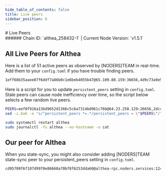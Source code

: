 ```yaml
---
hide_table_of_contents: false
title: Live peers
sidebar_position: 6
---
```


<div class="h1-with-icon icon-althea">
# Live Peers
</div>
###### Chain ID: `althea_258432-1` | Current Node Version: `v1.5.1`

## All Live Peers for Althea
Here is a list of 51 active peers as observed by [NODERS]TEAM in real-time. Add them to your `config.toml` if you have trouble finding peers.

```bash
1eff68b35aaee07f6ddf7a86b0c1e6beb4055b47@65.109.88.159:36656,4d9c73a9e541453b56add8fadf0839fd1442d979@15.235.115.155:17200,8f5a9837375dadb8562cb27d5d45d0235d5486aa@174.138.176.146:26656,351aeca3e81ee22440485e6dc563ce44dd52e6d9@168.119.139.86:37656,a6a562800a082d60f0f715798c28879b9091547b@168.119.38.90:13656,013ec8fe59f074e73d39f329afcf377239cd37c3@148.113.213.212:17200,12ebdeffa1af6d7d1a596e80ccaa56f6858a0ccb@167.235.2.246:43456,fb604d40f49cc1f2fb97cfa0baa026b40fb1284c@37.150.245.31:32656,d419f5eb571e1151cefe349d4c35f936200ab48f@89.169.157.152:26656,1ce8a50adbcb3708da0b8896db65590264905e05@65.21.237.228:23601,b41dde7cb4b4b822d1413f2a31ca536434c299b3@65.108.105.98:38656,8a63ccd472000a724fa0a262936d533a0528ec43@65.109.18.169:12456,94bdd74e2eb3a55d265c4a33754fbab78b5609cc@65.21.227.52:12656,9b9dee928a174bcd0272be9127f5f455d418d6b2@102.182.201.193:26656,37a468d45f68ccc29cd6052d8bee33fc70fbc519@169.0.32.67:26656,9611029124a6ccc4ce8780b66c6827b3db34d8ae@97.113.87.91:36656,820e4f5c76cd7989abe90102eaf551ff06f83a57@8.40.118.103:12556,d37c0e3524e1cd30cc4d0b273babf9d5a68cf2f4@95.216.12.106:17886,36bba9b29113bea2f17bacd3a4df5e5ab2470517@5.9.81.187:41656,8b32c8e5efad4faf87cdb677f4c39e8600dff99e@95.165.89.222:24126,2c425260d9323fd341b85a2becae1308028d7b67@176.9.158.219:41656,db983429b98c718b05a59c682222fb03266f4e58@65.108.126.147:14656,598f6cf7c7750e1ff2addc2f6076c04ef2e84fd7@168.119.66.206:26630,2dccae872c5509615f6a57bba8a110b85c082feb@65.109.115.172:12456,db3f36c3f55c35019a80d383dc324cb49c72e63a@65.108.71.137:12456,1c41b5b13be2749c76bd8a4ac3063caa8f7a4444@65.108.234.137:12456,a19c29d43ce7969478feb2820270692fcec32d3b@144.76.195.75:47056,e9f23fd0021cb318a197336ed30d327dc43f6ce8@76.115.123.192:26616,d87f47f4eab4f60ea38d71bb3a8aa7eaa97a0539@2001:26656,b505884877c822650e557a50256fa8e5500a8ca6@144.76.114.34:12456,46ad21a616527181ea3d992339268a5a25c771fa@95.216.38.96:14656,5c1222279f8a664e2012f23548d850bdfd1d7c9f@204.93.241.115:30430,c0498ccec599ae3afc9e0a0211b6753ee5a7f0bc@107.155.67.202:26786,f737d1c02b312f7229902601e35bbc92dcc34e29@137.184.189.193:26656,eef0f916a13bd9652d1366c5cba7314bd961c76b@64.23.250.129:26656,f08dd8a66074a77a3ae7e6cefcba437e127eda8a@65.108.227.207:46656,3561ae037befd95b0b8c9bdbfa51857c2d85a2b1@65.109.125.172:13326,54ab55ca3c527c26abd208ec53cbaceb0fd14799@168.119.226.107:43556,305a1a022c0ee14519c320ae57496c30484bf9fb@138.201.84.237:21156,50f45f6662bf7cfc9a81eb1d6f4dafe4d9e39971@198.244.230.76:16656,45a678a07089c5ffe3b9987433ab27a5748fb953@65.21.136.219:17886,e5990247cc7fde4f94b44f687e0a9bda84fffe55@141.94.193.28:55766,6411a6cc85472a94fe99e27473f43725441feff3@184.107.185.205:17200,e1296e4c7bec535a8083dee98c6b433e8dcafcf6@51.210.223.80:12456,6b66f78a9b3646561e83d84aa5386cba82f76e25@161.97.122.216:26656,0220751ac917b3039790ce83e22bf9082c76d780@89.109.112.42:26856,7d6090bb74dbb7e6af438a1c44acb0f1033cd890@160.202.128.185:26656,0783c96e94922b4576a688f41d8ac6256246468e@49.12.82.124:61656,a68e5f383bcbe30a9212d6c24bcae70848ef9cb3@173.79.46.21:26656,7955b5233d4efe3506900422f1bcd58521be1377@78.46.79.242:36656,9ffff50dc36a97bf8e7e0f5323b52acc35d4ac38@95.217.140.237:12456
```

Here is a script for you to update `persistent_peers` setting in `config.toml`. Stale peers can cause node inefficiency over time, so the script below selects a few random live peers.

```bash
PEERS=eef0f916a13bd9652d1366c5cba7314bd961c76b@64.23.250.129:26656,2dccae872c5509615f6a57bba8a110b85c082feb@65.109.115.172:12456,fb604d40f49cc1f2fb97cfa0baa026b40fb1284c@37.150.245.31:32656,a6a562800a082d60f0f715798c28879b9091547b@168.119.38.90:13656,54ab55ca3c527c26abd208ec53cbaceb0fd14799@168.119.226.107:43556
sed -i.bak -e "s/^persistent_peers *=.*/persistent_peers = \"$PEERS\"/" ~/.althea/config/config.toml

sudo systemctl restart althea
sudo journalctl -fu althea --no-hostname -o cat
```

## Our peer for Althea
When you state-sync, you might also consider adding [NODERS]TEAM state-sync peer to your persistent_peers setting in `config.toml`.

```bash
cd95708f6f107d9970e86668a70bf8f6253dda60@althea-rpc.noders.services:12456
```
